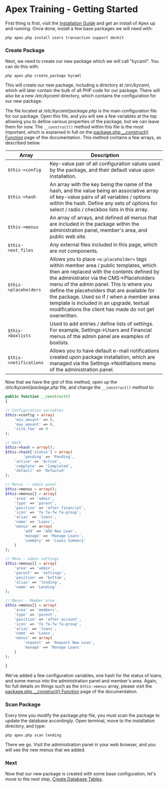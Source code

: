 
# Apex Training - Getting Started

First thing is first, visit the [Installation Guide](../install.md) and get an install of Apex up and running.  Once done, install a 
few base packages we will need with:

`php apex.php install users transaction support devkit`


### Create Package

Next, we need to create our new package which we will call "kycaml".  You can do this with:

`php apex.php create_package kycaml`

This will create our new package, including a directory at */src/kycaml*, which will later contain the bulk of all PHP code for our package.  There will also be 
a new */etc/kycaml* directory, which contains the configuration for our new package.    

The file located at */etc/kycaml/package.php* is the main configuration file for our package.  Open this file, and you will 
see a few variables at the top allowing you to define various properties of the package, but we can leave them for now. The `__construct()` method within this file 
is the most important, which is explained in full on the [package.php __construct() Function](../packages_construct.md) page of the documentation.  This method contains a few arrays, as described below.

Array | Description
------------- |------------- 
`$this->config` | Key-value pair of all configuration values used by the package, and their default value upon installation.
`$this->hash` | An array with the key being the name of the hash, and the value being an associative array of key-value pairs of all variables / options within the hash.  Define any sets of options for select / radio / checkbox lists in this array.
`$this->menus` | An array of arrays, and defined all menus that are included in the package within the administration panel, member's area, and public web site.
`$this->ext_files` | Any external files included in this page, which are not components.
`$this->placeholders` | Allows you to place `<e:placeholder>` tags within member area / public templates, which then are replaced with the contents defined by the administrator via the CMS->Placeholders menu of the admin panel.  This is where you define the placeholders that are available for the package.  Used so if / when a member area template is included in an upgrade, textual modifications the client has made do not get overwritten.
`$this->boxlists` | Used to add entries / define lists of settings.  For example, Settings->Users and Financial menus of the admin panel are examples of boxlists.
`$this->notifications` | Allows you to have default e-mail notifications created upon package installation, which are managed via the Settings->Notifiations menu of the administration panel.

Now that we have the gist of this method, open up the */etc/kycaml/package.php* file, and change the `__construct()` method to:

~~~php
public function __construct()
{

// Configuration variables
$this->config = array(
    'min_amount' => 0, 
    'max_amount' => 0, 
    'site_fee' => 0
);

// Hash
$this->hash = array();
$this->hash['status'] = array(
        'pending' => 'Pending', 
    'active' => 'Active', 
    'complete' => 'Completed', 
    'default' => 'Defauled'
);

// Menus -- admin panel
$this->menus = array();
$this->menus[] = array(
    'area' => 'admin', 
    'type' => 'parent', 
    'position' => 'after financial', 
    'icon' => 'fa fa-fw fa-group', 
    'alias' => 'loans', 
    'name' => 'Loans', 
    'menus' => array(
        'add' => 'Add New Loan', 
        'manage' => 'Manage Loans', 
        'summary' => 'Loans Summary'
    )
);

// Menu - admin settings
$this->menus[] = array(
    'area' => 'admin', 
    'parent' => 'settings', 
    'position' => 'bottom', 
    'alias' => 'lending', 
    'name' => 'Lending'
);

// Menus - Member area
$this->menus[] = array(
    'area' => 'members', 
    'type' => 'parent', 
    'position' => 'after account', 
    'icon' => 'fa fa-fw fa-group', 
    'alias' => 'loans', 
    'name' => 'Loans', 
    'menus' => array(
        'request' => 'Request New Loan', 
        'manage' => 'Manage Loans'
    )
);

}

~~~

We've added a few configuration variables, one hash for the status of loans, and some menus into the administration panel and member's area.  Again, for full details on things such as 
the `$this->menus` array, please visit the [package.php __construct() Function](../packages_construct.md) page of the documentation.

### Scan Package

Every time you modify the package.php file, you must scan the package to update the database accordingly.  Open terminal, move to the installation directory, and type:

`php apex.php scan lending`

There we go.  Visit the administration panel in your web browser, and you will see the new menus that we added.


### Next 

Now that our new package is created with some base configuration, let's move to the next step, [Create Database Tables](create_database.md).



